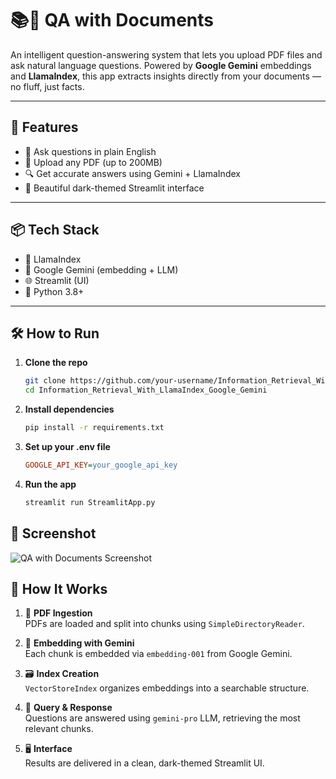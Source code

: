 # 📚💬 QA with Documents

An intelligent question-answering system that lets you upload PDF files and ask natural language questions. Powered by **Google Gemini** embeddings and **LlamaIndex**, this app extracts insights directly from your documents — no fluff, just facts.

---

## 🚀 Features

- 🧠 Ask questions in plain English  
- 📄 Upload any PDF (up to 200MB)  
- 🔍 Get accurate answers using Gemini + LlamaIndex  
- 🖤 Beautiful dark-themed Streamlit interface  

---

## 📦 Tech Stack

- 🦙 LlamaIndex  
- 🤖 Google Gemini (embedding + LLM)  
- 🌐 Streamlit (UI)  
- 🐍 Python 3.8+  

---

## 🛠️ How to Run

1. **Clone the repo**
   ```bash
   git clone https://github.com/your-username/Information_Retrieval_With_LlamaIndex_Google_Gemini.git 
   cd Information_Retrieval_With_LlamaIndex_Google_Gemini

2. **Install dependencies**
   ```bash
   pip install -r requirements.txt

3. **Set up your .env file**
   ```ini
   GOOGLE_API_KEY=your_google_api_key

4. **Run the app**
   ```bash
   streamlit run StreamlitApp.py
   
## 📸 Screenshot

![QA with Documents Screenshot](screenshot.jpg)

## 🧠 How It Works

1. 📄 **PDF Ingestion**  
   PDFs are loaded and split into chunks using `SimpleDirectoryReader`.

2. 🧬 **Embedding with Gemini**  
   Each chunk is embedded via `embedding-001` from Google Gemini.

3. 🗃️ **Index Creation**  
   `VectorStoreIndex` organizes embeddings into a searchable structure.

4. 💬 **Query & Response**  
   Questions are answered using `gemini-pro` LLM, retrieving the most relevant chunks.

5. 🖥️ **Interface**  
   Results are delivered in a clean, dark-themed Streamlit UI.
